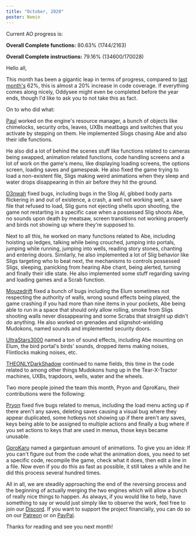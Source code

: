 ```yaml
---
title: "October, 2020"
poster: Nemin
---
```


Current AO progress is:

**Overall Complete functions:** 80.63% (1744/2163)

**Overall Complete instructions:** 79.16% (134600/170028)

Hello all,

This month has been a gigantic leap in terms of progress, compared to [last
month's](/blog/2020/10/01/2020september.html) 62%, this is almost a 20% increase in code coverage.
If everything comes along nicely, Oddysee might even be completed before the year ends, though I'd
like to ask you to not take this as fact.

On to who did what:

[Paul] worked on the engine's resource manager, a bunch of objects like chimelocks, security orbs,
leaves, UXBs meatbags and switches that you activate by stepping on them. He implemented Slogs
chasing Abe and also their idle functions.

He also did a lot of behind the scenes stuff like functions related to cameras being swapped,
animation related functions, code handling screens and a lot of work on the game's menu, like
displaying loading screens, the options screen, loading saves and gamespeak. He also fixed the game
trying to load a non-existent file, Sligs making weird animations when they sleep and water drops
disappearing in thin air before they hit the ground.

[D3nwah] fixed bugs, including bugs in the Slog AI, gibbed body parts flickering in and out of
existence, a crash, a well not working well, a save file that refused to load, Slig guns not
ejecting shells upon shooting, the game not restarting in a specific case when a possessed Slig
shoots Abe, no sounds upon death by meatsaw, screen transitions not working properly and birds not
showing up where they're supposed to.

Next to all this, he worked on many functions related to Abe, including hoisting up ledges, talking
while being crouched, jumping into portals, jumping while running, jumping into wells, reading story
stones, chanting and entering doors. Similarly, he also implemented a lot of Slig behavior like
Sligs targeting who to beat next, the mechanisms to controls possessed Sligs, sleeping, panicking
from hearing Abe chant, being alerted, turning and finally their idle state. He also implemented
some stuff regarding saving and loading games and a Scrab function.


[Mouzedrift] fixed a bunch of bugs including the Elum sometimes not respecting the authority of
walls, wrong sound effects being played, the game crashing if you had more than nine items in your
pockets, Abe being able to run in a space that should only allow rolling, smoke from Sligs shooting
walls never dissappearing and some Scrabs that straight up didn't do anything. He also worked on
grenades and slignshot-wielding Mudokons, named sounds and implemented security doors.

[UltraStars3000] named a ton of sound effects, including Abe mounting on Elum, the bird portal's
birds' sounds, dropped items making noises, Flintlocks making noises, etc.

[THEONLYDarkShadow] continued to name fields, this time in the code related to among other things
Mudokons hung up in the Tear-X-Tractor machines, UXBs, trapdoors, wells, water and the wheels.

Two more people joined the team this month, Pryon and GproKaru, their contributions were the
following:

[Pryon] fixed five bugs related to menus, including the load menu acting up if there aren't any
saves, deleting saves causing a visual bug where they appear duplicated, some hotkeys not showing up
if there aren't any saves, keys being able to be assigned to multiple actions and finally a bug
where if you set actions to keys that are used in menus, those keys became unusable.

[GproKaru] named a gargantuan amount of animations. To give you an idea: If you can't figure out
from the code what the animation does, you need to set a specific code, recompile the game, check
what it does, then edit a line in a file. Now even if you do this as fast as possible, it still
takes a while and he did this process several hundred times.

All in all, we are steadily approaching the end of the reversing process and the beginning of
actually merging the two engines which will allow a bunch of really nice things to happen. As
always, if you would like to help, have something to say or would just simply like to observe the
work, feel free to join our [Discord]. If you want to support the project financially, you can do
so on our [Patreon] or on [PayPal].

Thanks for reading and see you next month!

[Paul]: https://github.com/AliveTeam/alive_reversing/pulls?q=is%3Apr+is%3Aclosed+created%3A2020-10-01..2020-11-01+author%3Apaulsapps
[D3nwah]: https://github.com/AliveTeam/alive_reversing/pulls?q=is%3Apr+is%3Aclosed+created%3A2020-10-01..2020-11-01+author%3Ad3nwah
[Mouzedrift]: https://github.com/AliveTeam/alive_reversing/pulls?q=is%3Apr+is%3Aclosed+created%3A2020-10-01..2020-11-01+author%3Amouzedrift
[UltraStars3000]: https://github.com/AliveTeam/alive_reversing/pulls?q=is%3Apr+is%3Aclosed+created%3A2020-10-01..2020-11-01+author%3AUltraStars3000
[THEONLYDarkShadow]: https://github.com/AliveTeam/alive_reversing/pulls?q=is%3Apr+is%3Aclosed+created%3A2020-10-01..2020-11-01+author%3ATHEONLYDarkShadow
[Pryon]: https://github.com/AliveTeam/alive_reversing/pulls?q=is%3Apr+is%3Aclosed+created%3A2020-10-01..2020-11-01+author%3Apryon
[GproKaru]: https://github.com/AliveTeam/alive_reversing/pulls?q=is%3Apr+is%3Aclosed+created%3A2020-10-01..2020-11-01+author%3AGproKaru

[Discord]: https://discord.gg/khs6KKS
[Patreon]: https://www.patreon.com/alive
[PayPal]: https://paypal.me/paulsapps
